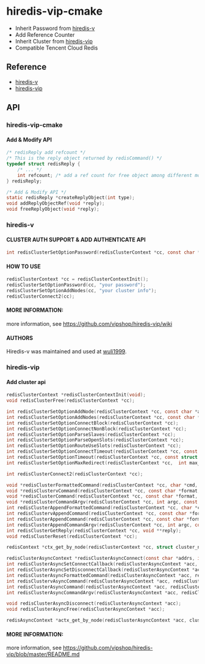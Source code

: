 # hiredis-vip-cmake

- Inherit Password from [hiredis-v](https://github.com/wuli1999/hiredis-v)
- Add Reference Counter
- Inherit Cluster from [hiredis-vip](https://github.com/vipshop/hiredis-vip)
- Compatible Tencent Cloud Redis

## Reference

- [hiredis-v](https://github.com/wuli1999/hiredis-v)
- [hiredis-vip](https://github.com/vipshop/hiredis-vip)

## API

### hiredis-vip-cmake

#### Add & Modify API

```c
/* redisReply add refcount */
/* This is the reply object returned by redisCommand() */
typedef struct redisReply {
    /* ... */
	int refcount; /* add a ref count for free object among different modules */
} redisReply;

/* Add & Modify API */
static redisReply *createReplyObject(int type);
void addReplyObjectRef(void *reply);
void freeReplyObject(void *reply);

```

### hiredis-v

#### CLUSTER AUTH SUPPORT & ADD AUTHENTICATE API

```c
int redisClusterSetOptionPassword(redisClusterContext *cc, const char *password);
```

#### HOW TO USE

```c
redisClusterContext *cc = redisClusterContextInit();
redisClusterSetOptionPassword(cc, "your password");
redisClusterSetOptionAddNodes(cc, "your cluster info");
redisClusterConnect2(cc);
```

#### MORE INFORMATION:
more information, see https://github.com/vipshop/hiredis-vip/wiki

#### AUTHORS
Hiredis-v was maintained and used at [wuli1999](https://github.com/wuli1999).

### hiredis-vip


#### Add cluster api

```c
redisClusterContext *redisClusterContextInit(void);
void redisClusterFree(redisClusterContext *cc);

int redisClusterSetOptionAddNode(redisClusterContext *cc, const char *addr);
int redisClusterSetOptionAddNodes(redisClusterContext *cc, const char *addrs);
int redisClusterSetOptionConnectBlock(redisClusterContext *cc);
int redisClusterSetOptionConnectNonBlock(redisClusterContext *cc);
int redisClusterSetOptionParseSlaves(redisClusterContext *cc);
int redisClusterSetOptionParseOpenSlots(redisClusterContext *cc);
int redisClusterSetOptionRouteUseSlots(redisClusterContext *cc);
int redisClusterSetOptionConnectTimeout(redisClusterContext *cc, const struct timeval tv);
int redisClusterSetOptionTimeout(redisClusterContext *cc, const struct timeval tv);
int redisClusterSetOptionMaxRedirect(redisClusterContext *cc,  int max_redirect_count);

int redisClusterConnect2(redisClusterContext *cc);

void *redisClusterFormattedCommand(redisClusterContext *cc, char *cmd, int len);
void *redisClustervCommand(redisClusterContext *cc, const char *format, va_list ap);
void *redisClusterCommand(redisClusterContext *cc, const char *format, ...);
void *redisClusterCommandArgv(redisClusterContext *cc, int argc, const char **argv, const size_t *argvlen);
int redisClusterAppendFormattedCommand(redisClusterContext *cc, char *cmd, int len);
int redisClustervAppendCommand(redisClusterContext *cc, const char *format, va_list ap);
int redisClusterAppendCommand(redisClusterContext *cc, const char *format, ...);
int redisClusterAppendCommandArgv(redisClusterContext *cc, int argc, const char **argv, const size_t *argvlen);
int redisClusterGetReply(redisClusterContext *cc, void **reply);
void redisClusterReset(redisClusterContext *cc);

redisContext *ctx_get_by_node(redisClusterContext *cc, struct cluster_node *node);

redisClusterAsyncContext *redisClusterAsyncConnect(const char *addrs, int flags);
int redisClusterAsyncSetConnectCallback(redisClusterAsyncContext *acc, redisConnectCallback *fn);
int redisClusterAsyncSetDisconnectCallback(redisClusterAsyncContext *acc, redisDisconnectCallback *fn);
int redisClusterAsyncFormattedCommand(redisClusterAsyncContext *acc, redisClusterCallbackFn *fn, void *privdata, char *cmd, int len);
int redisClustervAsyncCommand(redisClusterAsyncContext *acc, redisClusterCallbackFn *fn, void *privdata, const char *format, va_list ap);
int redisClusterAsyncCommand(redisClusterAsyncContext *acc, redisClusterCallbackFn *fn, void *privdata, const char *format, ...);
int redisClusterAsyncCommandArgv(redisClusterAsyncContext *acc, redisClusterCallbackFn *fn, void *privdata, int argc, const char **argv, const size_t *argvlen);

void redisClusterAsyncDisconnect(redisClusterAsyncContext *acc);
void redisClusterAsyncFree(redisClusterAsyncContext *acc);

redisAsyncContext *actx_get_by_node(redisClusterAsyncContext *acc, cluster_node *node);
```

#### MORE INFORMATION:
more information, see https://github.com/vipshop/hiredis-vip/blob/master/README.md
